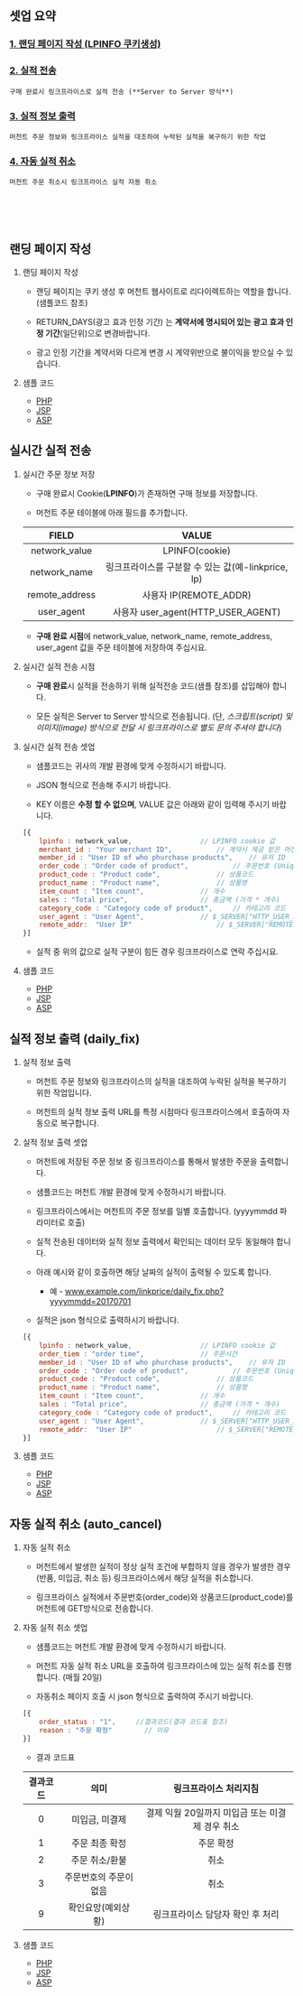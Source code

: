 ## 셋업 요약

### [1. 랜딩 페이지 작성 (LPINFO 쿠키생성)](https://github.com/linkprice/MerchantSetup/tree/master/CPS#랜딩-페이지-작성)

### [2. 실적 전송](https://github.com/linkprice/MerchantSetup/tree/master/CPS#실시간-실적-전송)
	구매 완료시 링크프라이스로 실적 전송 (**Server to Server 방식**)

### [3. 실적 정보 출력](https://github.com/linkprice/MerchantSetup/tree/master/CPS#실적-정보-출력-daily_fix)
	머천트 주문 정보와 링크프라이스 실적을 대조하여 누락된 실적을 복구하기 위한 작업

### [4. 자동 실적 취소](https://github.com/linkprice/MerchantSetup/tree/master/CPS#자동-실적-취소-auto_cancel)
	머천트 주문 취소시 링크프라이스 실적 자동 취소
<br />
<br />
<br />

## 랜딩 페이지 작성

1. 랜딩 페이지 작성

	* 랜딩 페이지는 쿠키 생성 후 머천트 웹사이트로 리다이렉트하는 역할을 합니다. (샘플코드 참조) 

	* RETURN_DAYS(광고 효과 인정 기간) 는 **계약서에 명시되어 있는 광고 효과 인정 기간**(일단위)으로 변경바랍니다. 
	
	* 광고 인정 기간을 계약서와 다르게 변경 시 계약위반으로 불이익을 받으실 수 있습니다.

2. 샘플 코드

	* [PHP](https://github.com/linkprice/MerchantSetup/blob/master/CPS/PHP/lpfront.php)
	* [JSP](https://github.com/linkprice/MerchantSetup/blob/master/CPS/JSP/lpfront.jsp)
	* [ASP](https://github.com/linkprice/MerchantSetup/blob/master/CPS/ASP/lpfront.asp)


## 실시간 실적 전송

1. 실시간 주문 정보 저장

 	* 구매 완료시 Cookie(**LPINFO**)가 존재하면 구매 정보를 저장합니다.
	
	* 머천트 주문 테이블에 아래 필드를 추가합니다.

	|     FIELD      |                VALUE                |
	| :------------: | :---------------------------------: |
	| network_value  |           LPINFO(cookie)            |
	| network_name  | 링크프라이스를 구분할 수 있는 값(예-linkprice, lp) |
	| remote_address |         사용자 IP(REMOTE_ADDR)         |
	| user_agent   |   사용자 user_agent(HTTP_USER_AGENT)   |

	* **구매 완료 시점**에 network_value, network_name, remote_address, user_agent 값을 주문 테이블에 저장하여 주십시요.

2. 실시간 실적 전송 시점

	* **구매 완료**시 실적을 전송하기 위해 실적전송 코드(샘플 참조)를 삽입해야 합니다.

	* 모든 실적은 Server to Server 방식으로 전송됩니다. (단, *스크립트(script) 및 이미지(image) 방식으로 전달 시 링크프라이스로 별도 문의 주셔야 합니다*)

3. 실시간 실적 전송 셋업

	* 샘플코드는 귀사의 개발 환경에 맞게 수정하시기 바랍니다.
	
	* JSON 형식으로 전송해 주시기 바랍니다.
	
	* KEY 이름은 **수정 할 수 없으며**, VALUE 값은 아래와 같이 입력해 주시기 바랍니다.
	
	```javascript
	[{
		lpinfo : network_value,					// LPINFO cookie 값
		merchant_id : "Your merchant ID",			// 계약시 제공 받은 머천트 아이디
		member_id : "User ID of who phurchase products",	// 유저 ID
		order_code : "Order code of product",			// 주문번호 (Unique 값)
		product_code : "Product code",				// 상품코드
		product_name : "Product name",				// 상품명
		item_count : "Item count",				// 개수
		sales : "Total price",					// 총금액 (가격 * 개수)
		category_code : "Category code of product",		// 카테고리 코드
		user_agent : "User Agent",				// $_SERVER["HTTP_USER_AGENT"]
		remote_addr:  "User IP"				        // $_SERVER["REMOTE_ADDR"]
	}]
	```
	* 실적 중 위의 값으로 실적 구분이 힘든 경우 링크프라이스로 연락 주십시요.

4. 샘플 코드
	* [PHP](https://github.com/linkprice/MerchantSetup/blob/master/CPS/PHP/index.php)
	* [JSP](https://github.com/linkprice/MerchantSetup/blob/master/CPS/JSP/index.jsp)
	* [ASP](https://github.com/linkprice/MerchantSetup/blob/master/CPS/ASP/index.asp)


## 실적 정보 출력 (daily_fix)

1. 실적 정보 출력

	* 머천트 주문 정보와 링크프라이스의 실적을 대조하여 누락된 실적을 복구하기 위한 작업입니다.

	* 머천트의 실적 정보 출력 URL를 특정 시점마다 링크프라이스에서 호출하여 자동으로 복구합니다.

2. 실적 정보 출력 셋업

	* 머천트에 저장된 주문 정보 중 링크프라이스를 통해서 발생한 주문을 출력합니다.
	
	* 샘플코드는 머천트 개발 환경에 맞게 수정하시기 바랍니다.
	
	* 링크프라이스에서는 머천트의 주문 정보를 일별 호출합니다. (yyyymmdd 파라미터로 호출)
	
	* 실적 전송된 데이터와 실적 정보 출력에서 확인되는 데이터 모두 동일해야 합니다.
	
	* 아래 예시와 같이 호출하면 해당 날짜의 실적이 출력될 수 있도록 합니다.
		* 예 - www.example.com/linkprice/daily_fix.php?yyyymmdd=20170701
	
	* 실적은 json 형식으로 출력하시기 바랍니다.
	
	```javascript
	[{
		lpinfo : network_value,					// LPINFO cookie 값
		order_tiem : "order time",				// 주문시간
		member_id : "User ID of who phurchase products",	// 유저 ID
		order_code : "Order code of product",			// 주문번호 (Unique 값)
		product_code : "Product code",				// 상품코드
		product_name : "Product name",				// 상품명
		item_count : "Item count",				// 개수
		sales : "Total price",					// 총금액 (가격 * 개수)
		category_code : "Category code of product",		// 카테고리 코드
		user_agent : "User Agent",				// $_SERVER["HTTP_USER_AGENT"]
		remote_addr:  "User IP"				        // $_SERVER["REMOTE_ADDR"]
	}]
	```

3. 샘플 코드

	* [PHP](https://github.com/linkprice/MerchantSetup/blob/master/CPS/PHP/daily_fix.php)
	* [JSP](https://github.com/linkprice/MerchantSetup/blob/master/CPS/JSP/daily_fix.jsp)
	* [ASP](https://github.com/linkprice/MerchantSetup/blob/master/CPS/ASP/daily_fix.asp)


## 자동 실적 취소 (auto_cancel)

1. 자동 실적 취소
	* 머천트에서 발생한 실적이 정상 실적 조건에 부합하지 않을 경우가 발생한 경우(반품, 미입금, 취소 등) 링크프라이스에서 해당 실적을 취소합니다.
	
	* 링크프라이스 실적에서 주문번호(order_code)와 상품코드(product_code)를 머천트에 GET방식으로 전송합니다.

2. 자동 실적 취소 셋업
	* 샘플코드는 머천트 개발 환경에 맞게 수정하시기 바랍니다.
	
	* 머천트 자동 실적 취소 URL을 호출하여 링크프라이스에 있는 실적 취소를 진행합니다. (매월 20일)
	
	* 자동취소 페이지 호출 시 json 형식으로 출력하여 주시기 바랍니다.

	```javascript
	[{
		order_status : "1",		//결과코드(결과 코드표 참조)
		reason : "주문 확정"		// 이유
	}]
	```
	* 결과 코드표
	
	| 결과코드 |      의미      |         링크프라이스 처리지침          |
	| :--: | :----------: | :--------------------------: |
   	|  0   |   미입금, 미결제   | 결제 익월 20일까지 미입금 또는 미결제 경우 취소 |
   	|  1   |   주문 최종 확정   |            주문 확정             |
   	|  2   |   주문 취소/환불   |              취소              |
   	|  3   | 주문번호의 주문이 없음 |              취소              |
   	|  9   |  확인요망(예외상황)  |      링크프라이스 담당자 확인 후 처리      |

3. 샘플 코드

	* [PHP](https://github.com/linkprice/MerchantSetup/blob/master/CPS/PHP/auto_cancel.php)
	* [JSP](https://github.com/linkprice/MerchantSetup/blob/master/CPS/JSP/auto_cancel.jsp)
	* [ASP](https://github.com/linkprice/MerchantSetup/blob/master/CPS/ASP/auto_cancel.asp)


